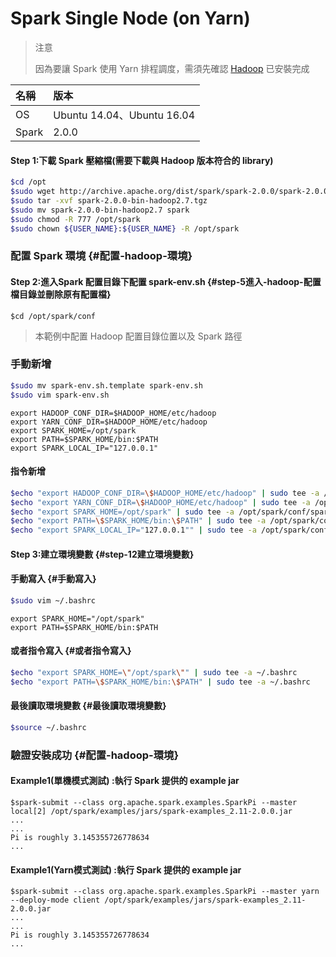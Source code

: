 # Spark Single Node \(on Yarn\)

> 注意
>
> 因為要讓 Spark 使用 Yarn 排程調度，需須先確認 [Hadoop](https://max821214.gitbooks.io/teaching-guide/content/hadoop-single-node.html) 已安裝完成

| 名稱 | 版本 |
| :--- | :--- |
| OS | Ubuntu 14.04、Ubuntu 16.04 |
| Spark | 2.0.0 |

#### Step 1:下載 Spark 壓縮檔\(需要下載與 Hadoop 版本符合的 library\)

```bash
$cd /opt
$sudo wget http://archive.apache.org/dist/spark/spark-2.0.0/spark-2.0.0-bin-hadoop2.7.tgz
$sudo tar -xvf spark-2.0.0-bin-hadoop2.7.tgz
$sudo mv spark-2.0.0-bin-hadoop2.7 spark
$sudo chmod -R 777 /opt/spark
$sudo chown ${USER_NAME}:${USER_NAME} -R /opt/spark
```

### 配置 Spark 環境 {#配置-hadoop-環境}

#### Step 2:進入Spark 配置目錄下配置 spark-env.sh {#step-5進入-hadoop-配置檔目錄並刪除原有配置檔}

```
$cd /opt/spark/conf
```

> 本範例中配置 Hadoop 配置目錄位置以及 Spark 路徑

### 手動新增

```bash
$sudo mv spark-env.sh.template spark-env.sh
$sudo vim spark-env.sh
```

```
export HADOOP_CONF_DIR=$HADOOP_HOME/etc/hadoop
export YARN_CONF_DIR=$HADOOP_HOME/etc/hadoop
export SPARK_HOME=/opt/spark
export PATH=$SPARK_HOME/bin:$PATH
export SPARK_LOCAL_IP="127.0.0.1"
```

#### 指令新增

```bash
$echo "export HADOOP_CONF_DIR=\$HADOOP_HOME/etc/hadoop" | sudo tee -a /opt/spark/conf/spark-env.sh
$echo "export YARN_CONF_DIR=\$HADOOP_HOME/etc/hadoop" | sudo tee -a /opt/spark/conf/spark-env.sh
$echo "export SPARK_HOME=/opt/spark" | sudo tee -a /opt/spark/conf/spark-env.sh
$echo "export PATH=\$SPARK_HOME/bin:\$PATH" | sudo tee -a /opt/spark/conf/spark-env.sh
$echo "export SPARK_LOCAL_IP="127.0.0.1"" | sudo tee -a /opt/spark/conf/spark-env.sh
```

#### Step 3:建立環境變數 {#step-12建立環境變數}

#### 手動寫入 {#手動寫入}

```bash
$sudo vim ~/.bashrc
```

```
export SPARK_HOME="/opt/spark"
export PATH=$SPARK_HOME/bin:$PATH
```

#### 或者指令寫入 {#或者指令寫入}

```bash
$echo "export SPARK_HOME=\"/opt/spark\"" | sudo tee -a ~/.bashrc
$echo "export PATH=\$SPARK_HOME/bin:\$PATH" | sudo tee -a ~/.bashrc
```

#### 最後讀取環境變數 {#最後讀取環境變數}

```bash
$source ~/.bashrc
```

### 驗證安裝成功 {#配置-hadoop-環境}

#### Example1\(單機模式測試\) :執行 Spark 提供的 example jar

```
$spark-submit --class org.apache.spark.examples.SparkPi --master local[2] /opt/spark/examples/jars/spark-examples_2.11-2.0.0.jar
...
...
Pi is roughly 3.145355726778634
...
```

#### Example1\(Yarn模式測試\) :執行 Spark 提供的 example jar

```
$spark-submit --class org.apache.spark.examples.SparkPi --master yarn --deploy-mode client /opt/spark/examples/jars/spark-examples_2.11-2.0.0.jar
...
...
Pi is roughly 3.145355726778634
...
```




